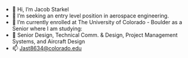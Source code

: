 - 👋 Hi, I’m Jacob Starkel
- 👀 I’m seeking an entry level position in aerospace engineering.
- 🌱 I’m currently enrolled at The University of Colorado - Boulder as a Senior where I am studying:
- 🌱 Senior Design, Technical Comm. & Design, Project Management Systems, and Aircraft Design
- 📫 Jast8634@colorado.edu
